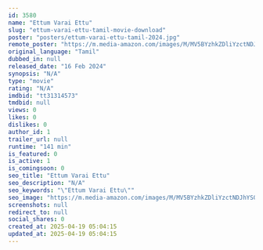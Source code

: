 ```yaml
---
id: 3580
name: "Ettum Varai Ettu"
slug: "ettum-varai-ettu-tamil-movie-download"
poster: "posters/ettum-varai-ettu-tamil-2024.jpg"
remote_poster: "https://m.media-amazon.com/images/M/MV5BYzhkZDliYzctNDJhYS00NjcyLTlhOWItZGQ5NmMwOWZlMWNjXkEyXkFqcGc@._V1_SX300.jpg"
original_language: "Tamil"
dubbed_in: null
released_date: "16 Feb 2024"
synopsis: "N/A"
type: "movie"
rating: "N/A"
imdbid: "tt31314573"
tmdbid: null
views: 0
likes: 0
dislikes: 0
author_id: 1
trailer_url: null
runtime: "141 min"
is_featured: 0
is_active: 1
is_comingsoon: 0
seo_title: "Ettum Varai Ettu"
seo_description: "N/A"
seo_keywords: "\"Ettum Varai Ettu\""
seo_image: "https://m.media-amazon.com/images/M/MV5BYzhkZDliYzctNDJhYS00NjcyLTlhOWItZGQ5NmMwOWZlMWNjXkEyXkFqcGc@._V1_SX300.jpg"
screenshots: null
redirect_to: null
social_shares: 0
created_at: 2025-04-19 05:04:15
updated_at: 2025-04-19 05:04:15
---
```



